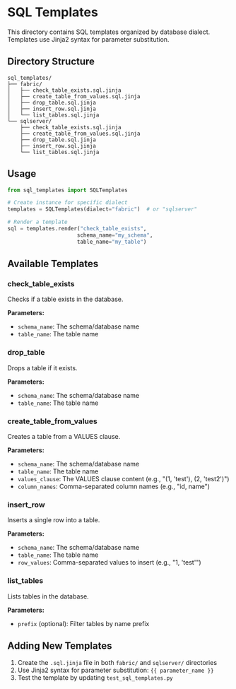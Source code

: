 # SQL Templates

This directory contains SQL templates organized by database dialect. Templates use Jinja2 syntax for parameter substitution.

## Directory Structure

```text
sql_templates/
├── fabric/
│   ├── check_table_exists.sql.jinja
│   ├── create_table_from_values.sql.jinja
│   ├── drop_table.sql.jinja
│   ├── insert_row.sql.jinja
│   └── list_tables.sql.jinja
└── sqlserver/
    ├── check_table_exists.sql.jinja
    ├── create_table_from_values.sql.jinja
    ├── drop_table.sql.jinja
    ├── insert_row.sql.jinja
    └── list_tables.sql.jinja
```

## Usage

```python
from sql_templates import SQLTemplates

# Create instance for specific dialect
templates = SQLTemplates(dialect="fabric")  # or "sqlserver"

# Render a template
sql = templates.render("check_table_exists", 
                      schema_name="my_schema", 
                      table_name="my_table")
```

## Available Templates

### check_table_exists

Checks if a table exists in the database.

**Parameters:**

- `schema_name`: The schema/database name
- `table_name`: The table name

### drop_table

Drops a table if it exists.

**Parameters:**

- `schema_name`: The schema/database name
- `table_name`: The table name

### create_table_from_values

Creates a table from a VALUES clause.

**Parameters:**

- `schema_name`: The schema/database name
- `table_name`: The table name
- `values_clause`: The VALUES clause content (e.g., "(1, 'test'), (2, 'test2')")
- `column_names`: Comma-separated column names (e.g., "id, name")

### insert_row

Inserts a single row into a table.

**Parameters:**

- `schema_name`: The schema/database name
- `table_name`: The table name
- `row_values`: Comma-separated values to insert (e.g., "1, 'test'")

### list_tables

Lists tables in the database.

**Parameters:**

- `prefix` (optional): Filter tables by name prefix

## Adding New Templates

1. Create the `.sql.jinja` file in both `fabric/` and `sqlserver/` directories
2. Use Jinja2 syntax for parameter substitution: `{{ parameter_name }}`
3. Test the template by updating `test_sql_templates.py`
